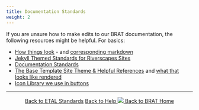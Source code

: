 ```yaml
---
title: Documentation Standards
weight: 2
---
```


If you are unsure how to make edits to our BRAT documentation, the following resources might be helpful. For basics:
- [How things look](https://riverscapes.github.io/TemplateDocs/styleguide.html) - and [corresponding markdown](https://github.com/Riverscapes/TemplateDocs/edit/master/styleguide.md)
- [Jekyll Themed Standards for Riverscapes Sites](http://riverscapes.northarrowresearch.com/Technical_Reference/jekyll_toolbox.html)
- [Documentation Standards](http://riverscapes.northarrowresearch.com/Technical_Reference/how_to_document_a_model.html)
- [The Base Template Site Theme & Helpful References](https://github.com/Riverscapes/TemplateDocs) and [what that looks like rendered](https://riverscapes.github.io/TemplateDocs/)
- [Icon Library we use in buttons](https://fontawesome.com/v4.7.0/icons/)

------
<div align="center">
	<a class="hollow button" href="{{ site.baseurl }}/Documentation/Standards"><i class = "fa fa-check-square-o"></i> Back to ETAL Standards</a>
	<a class="hollow button" href="{{ site.baseurl }}/Documentation"><i class="fa fa-info-circle"></i> Back to Help </a>
	<a class="hollow button" href="{{ site.baseurl }}/"><img src="{{ site.baseurl }}/assets/images/favicons/favicon-16x16.png">  Back to BRAT Home </a>  
</div>
